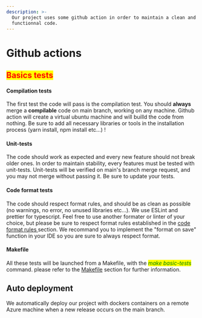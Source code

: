 ```yaml
---
description: >-
  Our project uses some github action in order to maintain a clean and
  functionnal code.
---
```


# Github actions

## <mark style="color:red;">Basics tests</mark>

#### Compilation tests

The first test the code will pass is the compilation test. You should **always** merge a **compilable** code on main branch, working on any machine. Github action will create a virtual ubuntu machine and will builld the code from nothing. Be sure to add all necessary libraries or tools in the installation process (yarn install, npm install etc...) !

#### Unit-tests

The code should work as expected and every new feature should not break older ones. In order to maintain stability, every features must be tested with unit-tests. Unit-tests will be verified on main's branch merge request, and you may not merge without passing it. Be sure to update your tests.

#### Code format tests

The code should respect format rules, and should be as clean as possible (no warnings, no error, no unused libraries etc...). We use ESLint and prettier for typescript. Feel free to use another formater or linter of your choice, but please be sure to respect format rules established in the [code format rules ](code-format-rules.md)section. We recommand you to implement the "format on save" function in your IDE so you are sure to always respect format.

#### Makefile

All these tests will be launched from a Makefile, with the _<mark style="color:green;">make basic-tests</mark>_ command. please refer to the [Makefile](../to-start/makefile.md) section for further information.

## Auto deployment

We automatically deploy our project with dockers containers on a remote Azure machine when a new release occurs on the main branch.
